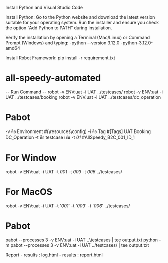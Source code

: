 Install Python and Visual Studio Code


Install Python:
    Go to the Python website and download the latest version suitable for your operating system.
Run the installer and ensure you check the option “Add Python to PATH” during installation.


Verify the installation by opening a Terminal (Mac/Linux) or Command Prompt (Windows) and typing:
    -python --version 3.12.0
    -python-3.12.0-amd64

Install Robot Framework:
    pip    install    -r requirement.txt


# all-speedy-automated
-- Run Command --
robot -v ENV:uat -i UAT  ../testcases/
robot -v ENV:uat -i UAT  ../testcases/booking
robot -v ENV:uat -i UAT  ../testcases/dc_operation


# Pabot
-v คือ Environment                   #(\resources\config)
-i คือ Tag                           #[Tags]   UAT    Booking    DC_Operation
-t คือ testcase เช่น -t *01*          #AllSpeedy_B2C_001_ID_1 

# For Window
robot -v ENV:uat -i UAT -t *001* -t *003* -t *006*   ../testcases/

# For MacOS
robot -v ENV:uat -i UAT -t '*001*' -t '*003*' -t '*006*' ../testcases/

# Pabot
pabot --processes 3 -v ENV:uat -i UAT ..\testcases |  tee output.txt
python -m pabot --processes 3 -v ENV:uat -i UAT ../testcases/  |  tee output.txt

Report
     - results : log.html
     - results : report.html